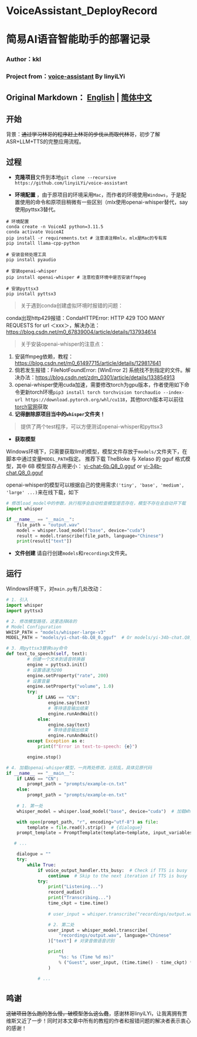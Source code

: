 # VoiceAssistant_DeployRecord
# 简易AI语音智能助手的部署记录
### Author：kkl
###  Project from：[voice-assistant](https://github.com/linyiLYi/voice-assistant) By linyiLYi

Original Markdown： [English](README-EN.md) | [简体中文](README-CN.md)
---

## 开始
背景：~~通过学习林哥的程序赶上林哥的步伐从而取代林哥~~，初步了解ASR+LLM+TTS的完整应用流程。

## 过程

- **克隆项目**文件到本地`git clone --recursive https://github.com/linyiLYi/voice-assistant`

- **环境配置** ，由于原项目的环境采用`Mac`，而作者的环境使用`Windows`，于是配置使用的命令和原项目稍微有一些区别（mlx使用openai-whisper替代，say使用pyttsx3替代。

```
# 环境配置
conda create -n VoiceAI python=3.11.5
conda activate VoiceAI
pip install -r requirements.txt # 注意请注释mlx，mlx是Mac的专有库
pip install llama-cpp-python

# 安装音频处理工具
pip install pyaudio

# 安装openai-whisper
pip install openai-whisper # 注意检查环境中是否安装ffmpeg

# 安装pyttsx3
pip install pyttsx3
```

> 关于遇到conda创建虚拟环境时报错的问题：

conda出现http429报错：CondaHTTPError: HTTP 429 TOO MANY REQUESTS for url ＜xxx＞，解决办法：https://blog.csdn.net/m0_67839004/article/details/137934614


> 关于安装openai-whisper的注意点：

1. 安装ffmpeg依赖，教程：https://blog.csdn.net/m0_61497715/article/details/129817641
2. 倘若发生报错：FileNotFoundError: [WinError 2] 系统找不到指定的文件。解决办法：https://blog.csdn.net/zdm_0301/article/details/133854913
3. openai-whisper使用cuda加速，需要修改torch为gpu版本，作者使用如下命令更新torch环境`pip3 install torch torchvision torchaudio --index-url https://download.pytorch.org/whl/cu118`，其他torch版本可以前往[torch官网](https://pytorch.org/)获取
4. **记得删除原项目当中的`whisper`文件夹！**

> 提供了两个test程序，可以方便测试openai-whisper和pyttsx3

- **获取模型**

Windows环境下，只需要获取llm的模型，模型文件存放于`models/`文件夹下，在脚本中通过变量`MODEL_PATH`指定。 推荐下载 TheBloke 与 XeIaso 的 gguf 格式模型，其中 6B 模型显存占用更小：
[yi-chat-6b.Q8_0.gguf](https://huggingface.co/XeIaso/yi-chat-6B-GGUF/blob/main/yi-chat-6b.Q8_0.gguf) or [yi-34b-chat.Q8_0.gguf](https://huggingface.co/TheBloke/Yi-34B-Chat-GGUF/blob/main/yi-34b-chat.Q8_0.gguf)

openai-whisper的模型可以根据自己的使用需求`('tiny', 'base', 'medium', 'large' ...)`来在线下载，如下
```python
# 修改load_model中的参数，执行程序会自动检查模型是否存在，模型不存在会自动开下载
import whisper

if __name__ == "__main__":
    file_path = "output.wav"
    model = whisper.load_model("base", device="cuda")
    result = model.transcribe(file_path, language="Chinese")
    print(result["text"])
```

- **文件创建**
请自行创建`models`和`recordings`文件夹。

## 运行

Windows环境下，对`main.py`有几处改动：

```python
# 1. 引入
import whisper
import pyttsx3
```

```python
# 2. 修改模型路径，这里选择6B的
# Model Configuration
WHISP_PATH = "models/whisper-large-v3"
MODEL_PATH = "models/yi-chat-6b.Q8_0.gguf"  # Or models/yi-34b-chat.Q8_0.gguf
```

```python
# 3. 用pyttsx3替换say命令
def text_to_speech(self, text):
        # 创建一个文本到语音转换器
        engine = pyttsx3.init()
        # 设置语速为200
        engine.setProperty("rate", 200)
        # 设置音量
        engine.setProperty("volume", 1.0)
        try:
            if LANG == "CN":
                engine.say(text)
                # 等待语音输出结束
                engine.runAndWait()
            else:
                engine.say(text)
                # 等待语音输出结束
                engine.runAndWait()
        except Exception as e:
            print(f"Error in text-to-speech: {e}")

        engine.stop()
```

```python
# 4. 加载openai-whisper模型，一共两处修改，比较乱，具体见原代码
if __name__ == "__main__":
    if LANG == "CN":
        prompt_path = "prompts/example-cn.txt"
    else:
        prompt_path = "prompts/example-en.txt"
    
    # 1. 第一处
    whisper_model = whisper.load_model("base", device="cuda")  # 加载Whisper模型

    with open(prompt_path, "r", encoding="utf-8") as file:
        template = file.read().strip()  # {dialogue}
    prompt_template = PromptTemplate(template=template, input_variables=["dialogue"])

   # ...

    dialogue = ""
    try:
        while True:
            if voice_output_handler.tts_busy:  # Check if TTS is busy
                continue  # Skip to the next iteration if TTS is busy
            try:
                print("Listening...")
                record_audio()
                print("Transcribing...")
                time_ckpt = time.time()
                
                # user_input = whisper.transcribe("recordings/output.wav", path_or_hf_repo=WHISP_PATH)["text"]

                # 2. 第二处
                user_input = whisper_model.transcribe(
                    "recordings/output.wav", language="Chinese"
                )["text"] # 对录音做语音识别

                print(
                    "%s: %s (Time %d ms)"
                    % ("Guest", user_input, (time.time() - time_ckpt) * 1000)
                )

            # ...

```

## 鸣谢
~~这破项目怎么跑的怎么慢，破模型怎么这么蠢~~，感谢林哥linyiLYi，让我离拥有贾维斯又近了一步！同时对本文章中所有的教程的作者和报错问题的解决者表示衷心的感谢！






